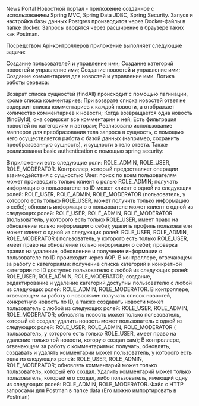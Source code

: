 News Portal
Новостной портал - приложение созданное с использованием Spring MVC, Spring Data JDBC, Spring Security. Запуск и настройка базы данных Postgres производится через Docker-файлы в папке docker. Запросы вводятся через расширение в браузере таких как Postman.

Посредством Api-контроллеров приложение выполняет следующие задачи:

Создание пользователей и управление ими;
Создание категорий новостей и управление ими;
Создание новостей и управление ими;
Создание комментариев для новостей и управление ими.
Логика работы сервиса:

Возврат списка сущностей (findAll) происходит с помощью пагинации, кроме списка комментариев;
При возврате списка новостей ответ не содержит списка комментариев к каждой новости, а отображает количество комментариев к новости;
Когда возвращается одна новость (findById), она содержит все комментарии к ней;
Есть фильтрация новостей по категориям и авторам;
Реализовано использование мапперов для преобразования тела запроса в сущность, с помощью чего осуществляется работа с базой данных (например, сохранить преобразованную сущность), и сущности в тело ответа.
Также реализованна basic authentication с помощью spring security:

В приложении есть следующие роли: ROLE_ADMIN, ROLE_USER, ROLE_MODERATOR.
Контроллер, который предоставляет операции взаимодействия с сущностью User:
поиск по всем пользователям может производить только клиент с ролью ROLE_ADMIN;
получать информацию о пользователе по ID может клиент с одной из следующих ролей: ROLE_USER, ROLE_ADMIN, ROLE_MODERATOR (пользователь, у которого есть только ROLE_USER, может получить только информацию о себе);
обновить информацию о пользователе может клиент с одной из следующих ролей: ROLE_USER, ROLE_ADMIN, ROLE_MODERATOR (пользователь, у которого есть только ROLE_USER, имеет право на обновление только информации о себе);
удалить профиль пользователя может клиент с одной из следующих ролей: ROLE_USER, ROLE_ADMIN, ROLE_MODERATOR ( пользователь, у которого есть только ROLE_USER, имеет право на обновление только информации о себе);
проверка правил на удаление, обновление и получение информации о пользователе по ID происходит через AOP.
В контроллере, отвечающем за работу с категориями:
получение списка категорий и конкретной категории по ID доступно пользователю с любой из следующих ролей: ROLE_USER, ROLE_ADMIN, ROLE_MODERATOR;
создание, редактирование и удаление категорий доступны пользователю с любой из следующих ролей: ROLE_ADMIN, ROLE_MODERATOR.
В контроллере, отвечающем за работу с новостями:
получать список новостей, конкретную новость по ID, а также создавать новости может пользователь с любой из следующих ролей: ROLE_USER, ROLE_ADMIN, ROLE_MODERATOR;
обновлять новость может только пользователь, который её создал;
удалить новость может пользователь с одной из следующих ролей: ROLE_USER, ROLE_ADMIN, ROLE_MODERATOR ( пользователь, у которого есть только ROLE_USER, имеет право на удаление только той новости, которую создал сам);
В контроллере, отвечающем за работу с комментариями:
получать, обновлять, создавать и удалять комментарии может пользователь, у которого есть одна из следующих ролей: ROLE_USER, ROLE_ADMIN, ROLE_MODERATOR;
обновлять комментарий может только пользователь, который его создал. Удалить комментарий может только пользователь, который его создал, либо пользователь, имеющий одну из следующих ролей: ROLE_ADMIN, ROLE_MODERATOR. 
Файл с HTTP запросами для Postman в папке data (Его можно импортировать в Postman)
